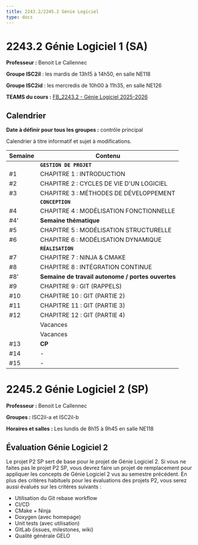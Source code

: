 ```yaml
---
title: 2243.2/2245.2 Génie Logiciel
type: docs
---
```


# 2243.2 Génie Logiciel 1 (SA)

**Professeur :** Benoit Le Callennec

**Groupe ISC2il** : les mardis de 13h15 à 14h50, en salle NE118

**Groupe ISC2id** : les mercredis de 10h00 à 11h35, en salle NE126

**TEAMS du cours :** [FB_2243.2 - Génie Logiciel 2025-2026](https://teams.microsoft.com/l/channel/19%3Ai2yCUAfUP4WtEdVeEU6a-jzAqe-0ledzVB1oHzugXQY1%40thread.tacv2/G%C3%A9n%C3%A9ral?groupId=0489f677-0d60-4b47-9b87-e986814969c2&tenantId=5b3b7d7d-e119-4d05-9022-f775f2e48e96)

## Calendrier
**Date à définir pour tous les groupes :** contrôle principal

Calendrier à titre informatif et sujet à modifications.

| Semaine | Contenu |
|---------|------------------|
|     | **`GESTION DE PROJET`** |
| #1  | CHAPITRE 1 : INTRODUCTION |
| #2  | CHAPITRE 2 : CYCLES DE VIE D'UN LOGICIEL |
| #3  | CHAPITRE 3 : MÉTHODES DE DÉVELOPPEMENT |
|     | **`CONCEPTION`** |
| #4  | CHAPITRE 4 : MODÉLISATION FONCTIONNELLE |
| #4' | **Semaine thématique**  |
| #5  | CHAPITRE 5 : MODÉLISATION STRUCTURELLE |
| #6  | CHAPITRE 6 : MODÉLISATION DYNAMIQUE |
|     | **`RÉALISATION`** |
| #7  | CHAPITRE 7 : NINJA & CMAKE |
| #8  | CHAPITRE 8 : INTÉGRATION CONTINUE |
| #8' | **Semaine de travail autonome / portes ouvertes** |
| #9  | CHAPITRE 9 : GIT (RAPPELS) |
| #10 | CHAPITRE 10 : GIT (PARTIE 2) |
| #11 | CHAPITRE 11 : GIT (PARTIE 3) |
| #12 | CHAPITRE 12 : GIT (PARTIE 4) |
|     | Vacances |
|     | Vacances |
| #13 | **CP** |
| #14 | - |
| #15 | - |


# 2245.2 Génie Logiciel 2 (SP)

**Professeur :** Benoit Le Callennec

**Groupes :** ISC2il-a et ISC2il-b

**Horaires et salles :**
Les lundis de 8h15 à 9h45 en salle NE118

## Évaluation Génie Logiciel 2
Le projet P2 SP sert de base pour le projet de Génie Logiciel 2.
Si vous ne faites pas le projet P2 SP, vous devrez faire un projet de remplacement pour appliquer les concepts de Génie Logiciel 2 vus au semestre précédent.
En plus des critères habituels pour les évaluations des projets P2, vous serez aussi évalués sur les critères suivants :
- Utilisation du Git rebase workflow
- CI/CD
- CMake + Ninja
- Doxygen (avec homepage)
- Unit tests (avec utilisation)
- GitLab (issues, milestones, wiki)
- Qualité générale GELO
